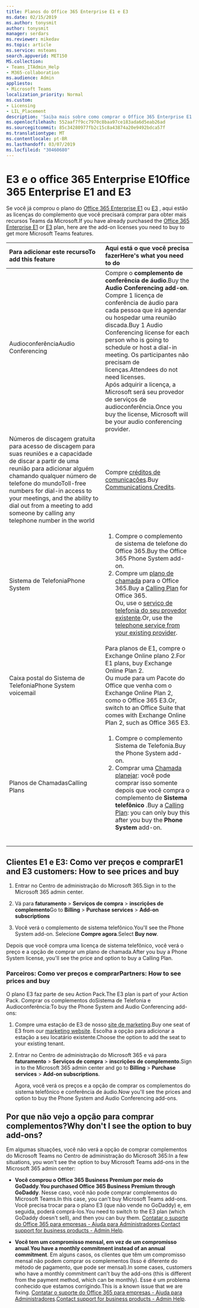 ```yaml
---
title: Planos do Office 365 Enterprise E1 e E3
ms.date: 02/15/2019
ms.author: tonysmit
author: tonysmit
manager: serdars
ms.reviewer: mikedav
ms.topic: article
ms.service: msteams
search.appverid: MET150
MS.collection:
- Teams_ITAdmin_Help
- M365-collaboration
ms.audience: Admin
appliesto:
- Microsoft Teams
localization_priority: Normal
ms.custom:
- Licensing
- LIL_Placement
description: 'Saiba mais sobre como comprar o Office 365 Enterprise E1 e E3 planos, recursos e licenças de complemento. '
ms.openlocfilehash: 552aaf7f9cc7970c8baa97ce183ada6d5eab26ad
ms.sourcegitcommit: 85c34280977fb2c15c8a43874a20e9492bdca57f
ms.translationtype: MT
ms.contentlocale: pt-BR
ms.lasthandoff: 03/07/2019
ms.locfileid: "30460680"
---
```

# <a name="office-365-enterprise-e1-and-e3"></a><span data-ttu-id="5bef3-103">E3 e o office 365 Enterprise E1</span><span class="sxs-lookup"><span data-stu-id="5bef3-103">Office 365 Enterprise E1 and E3</span></span>

<span data-ttu-id="5bef3-104">Se você já comprou o plano do [Office 365 Enterprise E1](https://products.office.com/en-us/business/office-365-enterprise-e1-business-software) ou [E3](https://products.office.com/en-us/business/office-365-enterprise-e3-business-software) , aqui estão as licenças do complemento que você precisará comprar para obter mais recursos Teams da Microsoft.</span><span class="sxs-lookup"><span data-stu-id="5bef3-104">If you have already purchased the [Office 365 Enterprise E1](https://products.office.com/en-us/business/office-365-enterprise-e1-business-software) or [E3](https://products.office.com/en-us/business/office-365-enterprise-e3-business-software) plan, here are the add-on licenses you need to buy to get more Microsoft Teams features.</span></span>

|<span data-ttu-id="5bef3-105">Para adicionar este recurso</span><span class="sxs-lookup"><span data-stu-id="5bef3-105">To add this feature</span></span>|<span data-ttu-id="5bef3-106">Aqui está o que você precisa fazer</span><span class="sxs-lookup"><span data-stu-id="5bef3-106">Here's what you need to do</span></span>|
|:------------------|:--------------------------|
|<span data-ttu-id="5bef3-107">Audioconferência</span><span class="sxs-lookup"><span data-stu-id="5bef3-107">Audio Conferencing</span></span> <br/> <br/> |<span data-ttu-id="5bef3-108">Compre o **complemento de conferência de áudio**.</span><span class="sxs-lookup"><span data-stu-id="5bef3-108">Buy the **Audio Conferencing add-on**.</span></span> <br/><span data-ttu-id="5bef3-109">Compre 1 licença de conferência de áudio para cada pessoa que irá agendar ou hospedar uma reunião discada.</span><span class="sxs-lookup"><span data-stu-id="5bef3-109">Buy 1 Audio Conferencing license for each person who is going to schedule or host a dial-in meeting.</span></span> <span data-ttu-id="5bef3-110">Os participantes não precisam de licenças.</span><span class="sxs-lookup"><span data-stu-id="5bef3-110">Attendees do not need licenses.</span></span><br/> <span data-ttu-id="5bef3-111">Após adquirir a licença, a Microsoft será seu provedor de serviços de audioconferência.</span><span class="sxs-lookup"><span data-stu-id="5bef3-111">Once you buy the license, Microsoft will be your audio conferencing provider.</span></span> |
|<span data-ttu-id="5bef3-112">Números de discagem gratuita para acesso de discagem para suas reuniões e a capacidade de discar a partir de uma reunião para adicionar alguém chamando qualquer número de telefone do mundo</span><span class="sxs-lookup"><span data-stu-id="5bef3-112">Toll-free numbers for dial-in access to your meetings, and the ability to dial out from a meeting to add someone by calling any telephone number in the world</span></span><br/> | <span data-ttu-id="5bef3-113">Compre [créditos de comunicações](../add-funds-and-manage-communications-credits.md).</span><span class="sxs-lookup"><span data-stu-id="5bef3-113">Buy [Communications Credits](../add-funds-and-manage-communications-credits.md).</span></span>|
|<span data-ttu-id="5bef3-114">Sistema de Telefonia</span><span class="sxs-lookup"><span data-stu-id="5bef3-114">Phone System</span></span> <br/> |<ol><li><span data-ttu-id="5bef3-115">Compre o complemento de sistema de telefone do Office 365.</span><span class="sxs-lookup"><span data-stu-id="5bef3-115">Buy the Office 365 Phone System add-on.</span></span> </li><li><span data-ttu-id="5bef3-116">Compre um [plano de chamada](../calling-plans-for-office-365.md) para o Office 365.</span><span class="sxs-lookup"><span data-stu-id="5bef3-116">Buy a [Calling Plan](../calling-plans-for-office-365.md) for Office 365.</span></span></li></ul><span data-ttu-id="5bef3-117">Ou, use o [serviço de telefonia do seu provedor existente](microsoft-teams-add-on-licensing.md#bkmk_existing).</span><span class="sxs-lookup"><span data-stu-id="5bef3-117">Or, use the [telephone service from your existing provider](microsoft-teams-add-on-licensing.md#bkmk_existing).</span></span>  <br/> |
|<span data-ttu-id="5bef3-118">Caixa postal do Sistema de Telefonia</span><span class="sxs-lookup"><span data-stu-id="5bef3-118">Phone System voicemail</span></span><br/> |<span data-ttu-id="5bef3-119">Para planos de E1, compre o Exchange Online plano 2.</span><span class="sxs-lookup"><span data-stu-id="5bef3-119">For E1 plans, buy Exchange Online Plan 2.</span></span> <br/><span data-ttu-id="5bef3-120">Ou mude para um Pacote do Office que venha com o Exchange Online Plan 2, como o Office 365 E3.</span><span class="sxs-lookup"><span data-stu-id="5bef3-120">Or, switch to an Office Suite that comes with Exchange Online Plan 2, such as Office 365 E3.</span></span> |
|<span data-ttu-id="5bef3-121">Planos de Chamadas</span><span class="sxs-lookup"><span data-stu-id="5bef3-121">Calling Plans</span></span><br/> |<ol><li><span data-ttu-id="5bef3-122">Compre o complemento Sistema de Telefonia.</span><span class="sxs-lookup"><span data-stu-id="5bef3-122">Buy the Phone System add-on.</span></span></li><li><span data-ttu-id="5bef3-123">Comprar uma [Chamada planejar](../calling-plans-for-office-365.md): você pode comprar isso somente depois que você compra o complemento de **Sistema telefônico** .</span><span class="sxs-lookup"><span data-stu-id="5bef3-123">Buy a [Calling Plan](../calling-plans-for-office-365.md): you can only buy this after you buy the **Phone System** add-on.</span></span></li></ol> <br/> |
   
  
## <a name="e1-and-e3-customers-how-to-see-prices-and-buy"></a><span data-ttu-id="5bef3-124">Clientes E1 e E3: Como ver preços e comprar</span><span class="sxs-lookup"><span data-stu-id="5bef3-124">E1 and E3 customers: How to see prices and buy</span></span>
<span data-ttu-id="5bef3-125"><a name="bkmk_buypremium"> </a></span><span class="sxs-lookup"><span data-stu-id="5bef3-125"></span></span>

1. <span data-ttu-id="5bef3-126">Entrar no Centro de administração do Microsoft 365.</span><span class="sxs-lookup"><span data-stu-id="5bef3-126">Sign in to the Microsoft 365 admin center.</span></span>

2. <span data-ttu-id="5bef3-127">Vá para **faturamento** > **Serviços de compra** > **inscrições de complemento**</span><span class="sxs-lookup"><span data-stu-id="5bef3-127">Go to **Billing** > **Purchase services** > **Add-on subscriptions**</span></span>

3. <span data-ttu-id="5bef3-128">Você verá o complemento de sistema telefônico.</span><span class="sxs-lookup"><span data-stu-id="5bef3-128">You'll see the Phone System add-on.</span></span> <span data-ttu-id="5bef3-129">Selecione **Compre agora**.</span><span class="sxs-lookup"><span data-stu-id="5bef3-129">Select **Buy now**.</span></span> 

<span data-ttu-id="5bef3-130">Depois que você compra uma licença de sistema telefônico, você verá o preço e a opção de comprar um plano de chamada.</span><span class="sxs-lookup"><span data-stu-id="5bef3-130">After you buy a Phone System license, you'll see the price and option to buy a Calling Plan.</span></span>

### <a name="partners-how-to-see-prices-and-buy"></a><span data-ttu-id="5bef3-131">Parceiros: Como ver preços e comprar</span><span class="sxs-lookup"><span data-stu-id="5bef3-131">Partners: How to see prices and buy</span></span>
<span data-ttu-id="5bef3-132"><a name="bkmk_partners"> </a></span><span class="sxs-lookup"><span data-stu-id="5bef3-132"></span></span>

<span data-ttu-id="5bef3-133">O plano E3 faz parte de seu Action Pack.</span><span class="sxs-lookup"><span data-stu-id="5bef3-133">The E3 plan is part of your Action Pack.</span></span> <span data-ttu-id="5bef3-134">Comprar os complementos doSistema de Telefonia e Audioconferência:</span><span class="sxs-lookup"><span data-stu-id="5bef3-134">To buy the Phone System and Audio Conferencing add-ons:</span></span>

1. <span data-ttu-id="5bef3-135">Compre uma estação de E3 de nosso [site de marketing](https://go.microsoft.com/fwlink/?LinkId=24393).</span><span class="sxs-lookup"><span data-stu-id="5bef3-135">Buy one seat of E3 from our [marketing website](https://go.microsoft.com/fwlink/?LinkId=24393).</span></span> <span data-ttu-id="5bef3-136">Escolha a opção para adicionar a estação a seu locatário existente.</span><span class="sxs-lookup"><span data-stu-id="5bef3-136">Choose the option to add the seat to your existing tenant.</span></span>

2. <span data-ttu-id="5bef3-137">Entrar no Centro de administração do Microsoft 365 e vá para **faturamento** > **Serviços de compra** > **inscrições de complemento**.</span><span class="sxs-lookup"><span data-stu-id="5bef3-137">Sign in to the Microsoft 365 admin center and go to **Billing** > **Purchase services** > **Add-on subscriptions**.</span></span>

    <span data-ttu-id="5bef3-138">Agora, você verá os preços e a opção de comprar os complementos do sistema telefônico e conferência de áudio.</span><span class="sxs-lookup"><span data-stu-id="5bef3-138">Now you'll see the prices and option to buy the Phone System and Audio Conferencing add-ons.</span></span>

## <a name="why-dont-i-see-the-option-to-buy-add-ons"></a><span data-ttu-id="5bef3-139">Por que não vejo a opção para comprar complementos?</span><span class="sxs-lookup"><span data-stu-id="5bef3-139">Why don't I see the option to buy add-ons?</span></span>
<span data-ttu-id="5bef3-140"><a name="bkmk_how"> </a></span><span class="sxs-lookup"><span data-stu-id="5bef3-140"></span></span>

<span data-ttu-id="5bef3-141">Em algumas situações, você não verá a opção de comprar complementos do Microsoft Teams no Centro de administração do Microsoft 365:</span><span class="sxs-lookup"><span data-stu-id="5bef3-141">In a few situations, you won't see the option to buy Microsoft Teams add-ons in the Microsoft 365 admin center:</span></span>

- <span data-ttu-id="5bef3-142">**Você comprou o Office 365 Business Premium por meio do GoDaddy**.</span><span class="sxs-lookup"><span data-stu-id="5bef3-142">**You purchased Office 365 Business Premium through GoDaddy**.</span></span> <span data-ttu-id="5bef3-143">Nesse caso, você não pode comprar complementos do Microsoft Teams.</span><span class="sxs-lookup"><span data-stu-id="5bef3-143">In this case, you can't buy Microsoft Teams add-ons.</span></span> <span data-ttu-id="5bef3-144">Você precisa trocar para o plano E3 (que não vende no GoDaddy) e, em seguida, poderá comprá-los.</span><span class="sxs-lookup"><span data-stu-id="5bef3-144">You need to switch to the E3 plan (which GoDaddy doesn't sell), and then you can buy them.</span></span> <span data-ttu-id="5bef3-145">[Contatar o suporte do Office 365 para empresas - Ajuda para Administradores](https://support.office.com/article/32a17ca7-6fa0-4870-8a8d-e25ba4ccfd4b).</span><span class="sxs-lookup"><span data-stu-id="5bef3-145">[Contact support for business products - Admin Help](https://support.office.com/article/32a17ca7-6fa0-4870-8a8d-e25ba4ccfd4b).</span></span>

- <span data-ttu-id="5bef3-146">**Você tem um compromisso mensal, em vez de um compromisso anual**.</span><span class="sxs-lookup"><span data-stu-id="5bef3-146">**You have a monthly commitment instead of an annual commitment**.</span></span> <span data-ttu-id="5bef3-147">Em alguns casos, os clientes que têm um compromisso mensal não podem comprar os complementos (Isso é diferente do método de pagamento, que pode ser mensal).</span><span class="sxs-lookup"><span data-stu-id="5bef3-147">In some cases, customers who have a monthly commitment can't buy the add-ons (this is different from the payment method, which can be monthly).</span></span> <span data-ttu-id="5bef3-148">Esse é um problema conhecido que estamos corrigindo.</span><span class="sxs-lookup"><span data-stu-id="5bef3-148">This is a known issue that we are fixing.</span></span> <span data-ttu-id="5bef3-149">[Contatar o suporte do Office 365 para empresas - Ajuda para Administradores](https://support.office.com/article/32a17ca7-6fa0-4870-8a8d-e25ba4ccfd4b).</span><span class="sxs-lookup"><span data-stu-id="5bef3-149">[Contact support for business products - Admin Help](https://support.office.com/article/32a17ca7-6fa0-4870-8a8d-e25ba4ccfd4b).</span></span>

